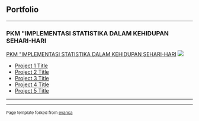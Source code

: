 ## Portfolio

---

### PKM "IMPLEMENTASI STATISTIKA DALAM KEHIDUPAN SEHARI-HARI 

[PKM "IMPLEMENTASI STATISTIKA DALAM KEHIDUPAN SEHARI-HARI](/sample_page)
<img src="images/dummy_thumbnail.jpg?raw=true"/>



- [Project 1 Title](http://example.com/)
- [Project 2 Title](http://example.com/)
- [Project 3 Title](http://example.com/)
- [Project 4 Title](http://example.com/)
- [Project 5 Title](http://example.com/)

---




---
<p style="font-size:11px">Page template forked from <a href="https://github.com/evanca/quick-portfolio">evanca</a></p>
<!-- Remove above link if you don't want to attibute -->
